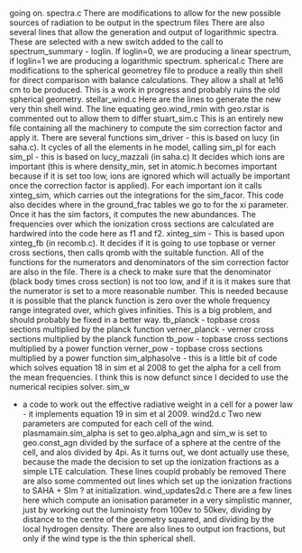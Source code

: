                                                                                                                                                                                                                                                                                                                                                                                                                                                                                                                                                                                                                                                                                                                                                                                                                                                                                                                                                                                                                                                                                                                                                                                                                                                                                                                                                                                                                                                                                                                                                                                                                                                                                                                                                                                                                                                                                                                                                                                                                                                                                                                                                                                                                                                                                                                                                                                                                                                                                                                                                                                                                                                                                                                                                                                                                                                                                                                                                                                                                                                                                                                                                                                                                                                                                                                                                                                                                                                                                                                                                                                                                                                                                                                                                                                                                                                                                                                                                                                                                                                                                                                                                                                                                                                                  going on.
spectra.c
There are modifications to allow for the new possible sources of radiation to be output in the spectrum files
There are also several lines that allow the generation and output of logarithmic spectra. These are selected with a new switch added to the call to spectrum_summary - loglin. If loglin=0, we are producing a linear spectrum, if loglin=1 we are producing a logarithmic spectrum.
spherical.c
There are modifications to the spherical geometrey file to produce a really thin shell for direct comparison with balance calculations. They allow a shall at 1e16 cm to be produced. This is a work in progress and probably ruins the old spherical geometry.
stellar_wind.c
Here are the lines to generate the new very thin shell wind.
The line equating geo.wind_rmin with geo.rstar is commented out to allow them to differ
stuart_sim.c
This is an entirely new file containing all the machinery to compute the sim correction factor and apply it. There are several functions
sim_driver - this is based on lucy (in saha.c). It cycles of all the elements in he model, calling sim_pl for each
sim_pl - this is based on lucy_mazzali (in saha.c) It decides which ions are important (this is where density_min, set in atomic.h becomes important because if it is set too low, ions are ignored which will actually be important once the correction factor is applied). For each important ion it calls xinteg_sim, which carries out the integrations for the sim_facor. This code also decides where in the ground_frac tables we go to for the xi parameter. Once it has the sim factors, it computes the new abundances. The frequencies over which the ionization cross sections are calculated are hardwired into the code here as f1 and f2.
xinteg_sim - This is based upon xinteg_fb (in recomb.c). It decides if it is going to use topbase or verner cross sections, then calls qromb with the suitable function. All of the functions for the numerators and denominators of the sim correction factor are also in the file. There is a check to make sure that the denominator (black body times cross section) is not too low, and if it is it makes sure that the numerator is set to a more reasonable number. This is needed because it is possible that the planck function is zero over the whole frequency range integrated over, which gives infinities. This is a big problem, and should probably be fixed in a better way.
tb_planck - topbase cross sections multiplied by the planck function
verner_planck - verner cross sections multiplied by the planck function
tb_pow - topbase cross sections multiplied by a power function
verner_pow - topbase cross sections multiplied by a power function
sim_alphasolve - this is a little bit of code which solves equation 18 in sim et al 2008 to get the alpha for a cell from the mean frequencies. I think this is now defunct since I decided to use the numerical recipies solver.
sim_w 
- a code to work out the effective radiative weight in a cell for a power law - it implements equation 19 in sim et al 2009.
wind2d.c
Two new parameters are computed for each cell of the wind. plasmamain.sim_alpha is set to geo.alpha_agn and sim_w is set to geo.const_agn divided by the surface of a sphere at the centre of the cell, and alos divided by 4pi. As it turns out, we dont actually use these, because the made the decision to set up the ionization fractions as a simple LTE calculation. These lines coupld probably be removed
There are also some commented out lines which set up the ionization fractions to SAHA + SIm ? at initialization.
wind_updates2d.c
There are a few lines here which compute an ionisation parameter in a very simplistic manner, just by working out the luminoisty from 100ev to 50kev, dividing by distance to the centre of the geometry squared, and dividing by the local hydrogen density.
There are also lines to output ion fractions, but only if the wind type is the thin spherical shell.


